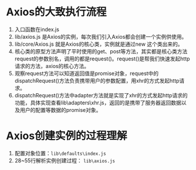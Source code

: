 # Axios的大致执行流程
1. 入口函数在index.js
2. lib/axios.js 是Axios的实例，每次我们引入Axios都会创建一个实例供使用。
3. lib/core/Axios.js 就是Axios的核心类，实例就是通过new 这个类出来的。
4. 核心类的原型方法声明了平时使用的get、post等方法，其实都是核心类方法request的参数别名，调用的都是request()。request()是帮我们快速发起http请求的方法，axios的核心方法。
5. 观察request方法可以知道返回值是promise对象，request中的dispatchRequest()方法负责携带用户的参数配置，用xhr的方式发起http请求。
6. dispatchRequest()方法中adapter方法就是实现了xhr的方式发起http请求的功能，具体实现查看lib\adapters\xhr.js，返回的是携带了服务器返回数据以及用户的配置等数据的promise对象。
# Axios创建实例的过程理解
1. 配置对象位置：`lib\defaults\index.js`
2. 28~55行解析实例创建过程： `lib\axios.js`